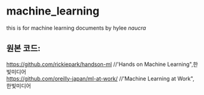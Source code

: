 # machine_learning
this is for machine learning documents by hylee _naucra_
## 원본 코드: 
https://github.com/rickiepark/handson-ml     //'Hands on Machine Learning",한빛미디어 \
https://github.com/oreilly-japan/ml-at-work/ //'Machine Learning at Work", 한빛미디어
